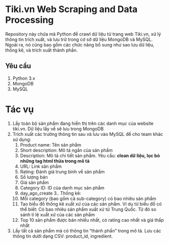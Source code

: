 # Tiki.vn Web Scraping and Data Processing

Repository này chứa mã Python để crawl dữ liệu từ trang web Tiki.vn, xử lý thông tin trích xuất, và lưu trữ trong cơ sở
dữ liệu MongoDB và MySQL. Ngoài ra, nó cũng bao gồm các chức năng bổ sung như sao lưu dữ liệu, thống kê, và trích xuất
thành phần.

## Yêu cầu

1. Python 3.x
2. MongoDB
3. MySQL

# Tác vụ

1. Lấy toàn bộ sản phẩm đang hiển thị trên các danh mục của website tiki.vn. Dữ liệu lấy về sẽ lưu trong MongoDB
2. Trích xuất các trường thông tin sau và lưu vào MySQL để cho team khác sử dụng:
    1. Product name: Tên sản phẩm
    2. Short description: Mô tả ngắn của sản phẩm
    3. Description: Mô tả chi tiết sản phẩm. Yêu cầu: **clean dữ liệu, lọc bỏ những tag html thừa trong mô tả**
    4. URL: Link sản phẩm
    5. Rating: Đánh giá trung bình về sản phẩm
    6. Số lượng bán
    7. Giá sản phẩm
    8. Category ID: ID của danh mục sản phẩm
    9. day_ago_create
       3.. Thống kê:
    1. Mỗi category (bao gồm cả sub-category) có bao nhiêu sản phẩm
    2. Tạo biểu đồ thống kê xuất xứ của các sản phẩm. Ví dụ từ biểu đồ có thể biết: Có bao nhiêu sản phẩm xuất xứ từ
       Trung Quốc. Từ đó so sánh tỉ lệ xuất xứ của các sản phẩm
    3. Top 10 sản phẩm được bán nhiều nhất, có rating cao nhất và giá thấp nhất
4. Lấy tất cả sản phẩm mà có thông tin “thành phần” trong mô tả. Lưu các thông tin dưới dạng CSV: product_id,
   ingredient.
